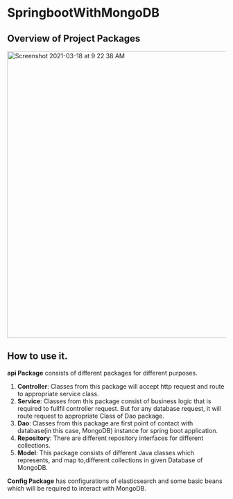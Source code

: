 # SpringbootWithMongoDB

## Overview of Project Packages
<img width="661" alt="Screenshot 2021-03-18 at 9 22 38 AM" src="https://user-images.githubusercontent.com/60062248/111570913-ccdbcd80-87cb-11eb-94ca-bbaf586f9234.png">

## How to use it.
**api Package** consists of different packages for different purposes.

1. **Controller**: Classes from this package will accept http request and route to appropriate service class.
2. **Service**: Classes from this package consist of business logic that is required to fullfil controller request. But for any database request, it will route request to appropriate Class of Dao package.
3. **Dao**: Classes from this package are first point of contact with database(in this case, MongoDB) instance for spring boot application.
4. **Repository**: There are different repository interfaces for different collections.
5. **Model**: This package consists of different Java classes which represents, and map to,different collections in given Database of MongoDB.

**Config Package** has configurations of elasticsearch and some basic beans which will be required to interact with MongoDB.
